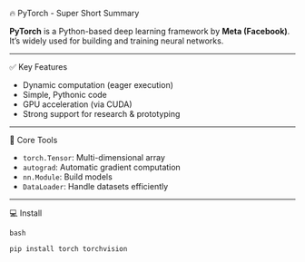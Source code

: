 🔥 PyTorch - Super Short Summary

**PyTorch** is a Python-based deep learning framework by **Meta (Facebook)**.  
It’s widely used for building and training neural networks.

---

✅ Key Features

- Dynamic computation (eager execution)
- Simple, Pythonic code
- GPU acceleration (via CUDA)
- Strong support for research & prototyping

---

🧱 Core Tools

- `torch.Tensor`: Multi-dimensional array  
- `autograd`: Automatic gradient computation  
- `nn.Module`: Build models  
- `DataLoader`: Handle datasets efficiently

---

💻 Install

```
bash

pip install torch torchvision
```
